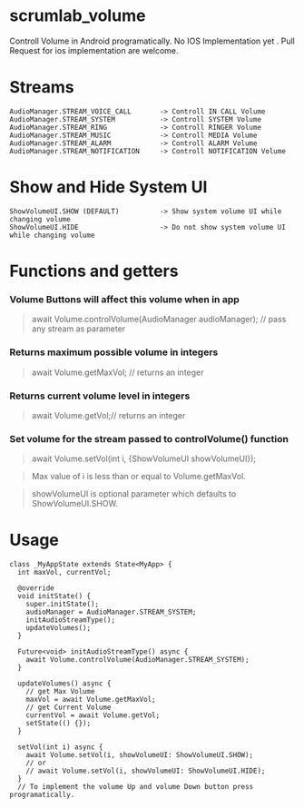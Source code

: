 # scrumlab_volume

Controll Volume in Android programatically.
No IOS Implementation yet . Pull Request for ios implementation are welcome.

# Streams
```
AudioManager.STREAM_VOICE_CALL       -> Controll IN CALL Volume
AudioManager.STREAM_SYSTEM           -> Controll SYSTEM Volume
AudioManager.STREAM_RING             -> Controll RINGER Volume
AudioManager.STREAM_MUSIC            -> Controll MEDIA Volume
AudioManager.STREAM_ALARM            -> Controll ALARM Volume
AudioManager.STREAM_NOTIFICATION     -> Controll NOTIFICATION Volume
```

# Show and Hide System UI
```
ShowVolumeUI.SHOW (DEFAULT)          -> Show system volume UI while changing volume 
ShowVolumeUI.HIDE                    -> Do not show system volume UI while changing volume 
```
# Functions and getters

### Volume Buttons will affect this volume when in app

> await Volume.controlVolume(AudioManager audioManager); // pass any stream as parameter

### Returns maximum possible volume in integers

> await Volume.getMaxVol; // returns an integer

### Returns current volume level in integers

> await Volume.getVol;// returns an integer

### Set volume for the stream passed to controlVolume() function

> await Volume.setVol(int i, {ShowVolumeUI showVolumeUI});  

> Max value of i is less than or equal to Volume.getMaxVol. 

> showVolumeUI is optional parameter which defaults to ShowVolumeUI.SHOW.

<!-- ### Press Volume Up button programatically 

> Volume.volUp(); // press volUp key.

### Press Volume Down button programatically 

> Volume.volDown(); // press volDown key. -->

# Usage
```
class _MyAppState extends State<MyApp> {
  int maxVol, currentVol;

  @override
  void initState() {
    super.initState();
    audioManager = AudioManager.STREAM_SYSTEM;
    initAudioStreamType();
    updateVolumes();
  }

  Future<void> initAudioStreamType() async {
    await Volume.controlVolume(AudioManager.STREAM_SYSTEM);
  }

  updateVolumes() async {
    // get Max Volume
    maxVol = await Volume.getMaxVol;
    // get Current Volume
    currentVol = await Volume.getVol;
    setState(() {});
  }

  setVol(int i) async {
    await Volume.setVol(i, showVolumeUI: ShowVolumeUI.SHOW);
    // or 
    // await Volume.setVol(i, showVolumeUI: ShowVolumeUI.HIDE);
  }
  // To implement the volume Up and volume Down button press programatically.
  
```
